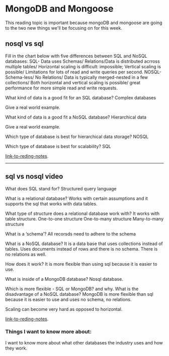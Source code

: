 # MongoDB and Mongoose

This reading topic is important because mongoDB and mongoose are going to the two new things we'll be focusing on for this week.

## nosql vs sql
Fill in the chart below with five differences between SQL and NoSQL databases:
SQL- Data uses Schemas/ Relations/Data is distributed acrross multiple tables/ Horizontal scaling is difficult: impossible; Vertical scaling is possible/ Limitations for lots of read and write queries per second.
NOSQL- Schema-less/ No Relations/ Data is typically merged-nested in a few collections/ Both horizontal and vertical scaling is possible/ great performance for more simple read and write requests.

What kind of data is a good fit for an SQL database?
Complex databases

Give a real world example.


What kind of data is a good fit a NoSQL database?
Hierarchical data

Give a real world example.


Which type of database is best for hierarchical data storage?
 NOSQL

Which type of database is best for scalability?
SQL

[link-to-reding-notes](https://www.thegeekstuff.com/2014/01/sql-vs-nosql-db/?utm_source=tuicool).

********************************************************************************************************************

## sql vs nosql video

What does SQL stand for? 
Structured query language

What is a relational database?
 Works with certain assumptions and it supports the sql that works with data tables.

What type of structure does a relational database work with?
It works with table structure.
One-to-one structure
One-to-many structure
Many-to-many structure


What is a ‘schema’?
All recorsds need to adhere to the schema 

What is a NoSQL database?
It is a data base that uses collections instead of tables.
Uses documents instead of rows and there is no schema.
There is no relations as well.

How does it work?
It is more flexible than using sql because it is easier to use.

What is inside of a MongoDB database?
Nosql database.

Which is more flexible - SQL or MongoDB? and why.
What is the disadvantage of a NoSQL database?
MongoDB is more flexible than sql because it is easier to use and uses no schema, no relations.

Scaling can become very hard as opposed to horizontal.


[link-to-reding-notes](https://www.youtube.com/watch?v=ZS_kXvOeQ5Y).

### Things I want to know more about: 

I want to know more about what other databases the industry uses and how they work.